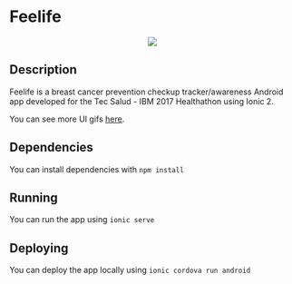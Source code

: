 Feelife
======

<p align="center">
  <img src="https://user-images.githubusercontent.com/10622989/38964120-c1b98dc6-433a-11e8-93a4-bc9c4ea4b250.gif">
</p>

## Description

Feelife is a breast cancer prevention checkup tracker/awareness Android app developed for the Tec Salud - IBM 2017 Healthathon using Ionic 2.

You can see more UI gifs [here](https://github.com/ramomar/feelife/issues/1).

## Dependencies

You can install dependencies with `npm install`

## Running

You can run the app using `ionic serve`

## Deploying

You can deploy the app locally using `ionic cordova run android`

